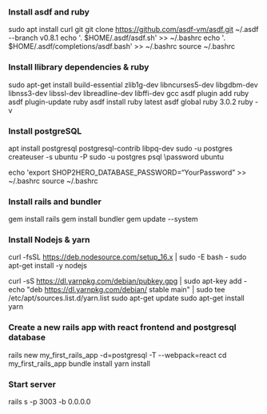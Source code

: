 ### Install asdf and ruby 

sudo apt install curl git
git clone https://github.com/asdf-vm/asdf.git ~/.asdf --branch v0.8.1
echo '. $HOME/.asdf/asdf.sh' >> ~/.bashrc
echo '. $HOME/.asdf/completions/asdf.bash' >> ~/.bashrc
source ~/.bashrc

### Install llibrary dependencies & ruby 
sudo apt-get install build-essential zlib1g-dev libncurses5-dev libgdbm-dev libnss3-dev libssl-dev libreadline-dev libffi-dev gcc
asdf plugin add ruby
asdf plugin-update ruby
asdf install ruby latest
asdf global ruby 3.0.2 
ruby -v

### Install postgreSQL 
apt install postgresql postgresql-contrib libpq-dev
sudo -u postgres createuser -s ubuntu -P
sudo -u postgres psql
\password ubuntu 

echo 'export SHOP2HERO_DATABASE_PASSWORD=“YourPassword” >> ~/.bashrc
source ~/.bashrc


### Install rails and bundler 
gem install rails 
gem install bundler 
gem update --system


### Install Nodejs & yarn 
curl -fsSL https://deb.nodesource.com/setup_16.x | sudo -E bash -
sudo apt-get install -y nodejs

curl -sS https://dl.yarnpkg.com/debian/pubkey.gpg | sudo apt-key add -
echo "deb https://dl.yarnpkg.com/debian/ stable main" | sudo tee /etc/apt/sources.list.d/yarn.list
sudo apt-get update
sudo apt-get install yarn

### Create a new rails app with react frontend and postgresql database 

rails new my_first_rails_app -d=postgresql -T --webpack=react 
cd my_first_rails_app
bundle install 
yarn install


### Start server 


rails s -p 3003 -b 0.0.0.0
